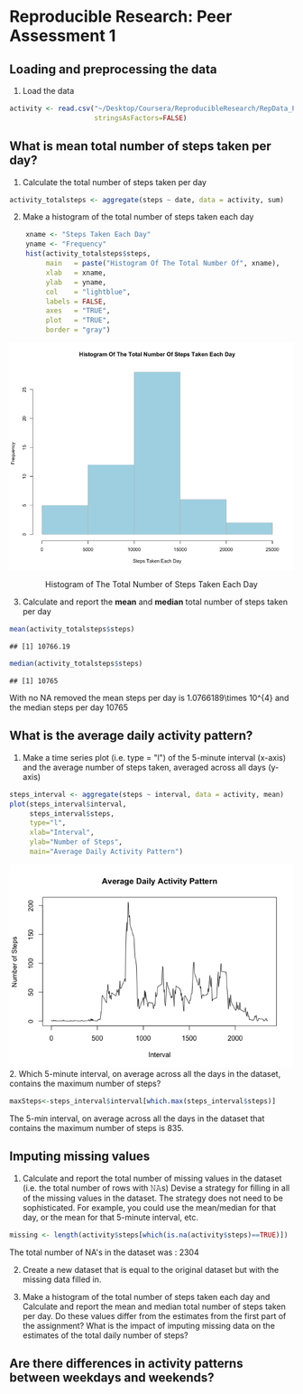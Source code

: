 # Reproducible Research: Peer Assessment 1


## Loading and preprocessing the data
1. Load the data

```r
activity <- read.csv("~/Desktop/Coursera/ReproducibleResearch/RepData_PeerAssessment1/activity.csv",
                     stringsAsFactors=FALSE)
```

## What is mean total number of steps taken per day?
1. Calculate the total number of steps taken per day


```r
activity_totalsteps <- aggregate(steps ~ date, data = activity, sum)
```

2. Make a histogram of the total number of steps taken each day


```r
    xname <- "Steps Taken Each Day"
    yname <- "Frequency"
    hist(activity_totalsteps$steps,  
         main   = paste("Histogram Of The Total Number Of", xname), 
         xlab   = xname, 
         ylab   = yname, 
         col    = "lightblue", 
         labels = FALSE,
         axes   = "TRUE",
         plot   = "TRUE",
         border = "gray")
```

<div class="figure" style="text-align: center">
<img src="PA1_template_files/figure-html/unnamed-chunk-3-1.png" alt="Histogram of The Total Number of Steps Taken Each Day"  />
<p class="caption">Histogram of The Total Number of Steps Taken Each Day</p>
</div>

3. Calculate and report the **mean** and **median** total number of steps taken per day


```r
mean(activity_totalsteps$steps)
```

```
## [1] 10766.19
```

```r
median(activity_totalsteps$steps)
```

```
## [1] 10765
```
With no NA removed the mean steps per day is 1.0766189\times 10^{4} and the median steps per day 10765

## What is the average daily activity pattern?
1. Make a time series plot (i.e. type = "l") of the 5-minute interval (x-axis) and the average number of steps taken, averaged across all days (y-axis)


```r
steps_interval <- aggregate(steps ~ interval, data = activity, mean)
plot(steps_interval$interval,
     steps_interval$steps, 
     type="l",
     xlab="Interval",
     ylab="Number of Steps",
     main="Average Daily Activity Pattern")
```

![](PA1_template_files/figure-html/unnamed-chunk-5-1.png)<!-- -->
2. Which 5-minute interval, on average across all the days in the dataset, contains the maximum number of steps?

```r
maxSteps<-steps_interval$interval[which.max(steps_interval$steps)]
```
The 5-min interval, on average across all the days in the dataset that contains the maximum number of steps is 835.

## Imputing missing values

1. Calculate and report the total number of missing values in the dataset (i.e. the total number of rows with 𝙽𝙰s)
Devise a strategy for filling in all of the missing values in the dataset. The strategy does not need to be sophisticated. For example, you could use the mean/median for that day, or the mean for that 5-minute interval, etc.

```r
missing <- length(activity$steps[which(is.na(activity$steps)==TRUE)])
```
   The total number of NA's in the dataset was : 2304

2. Create a new dataset that is equal to the original dataset but with the missing data filled in.

3. Make a histogram of the total number of steps taken each day and Calculate and report the mean and median total number of steps taken per day. Do these values differ from the estimates from the first part of the assignment? What is the impact of imputing missing data on the estimates of the total daily number of steps?


## Are there differences in activity patterns between weekdays and weekends?
